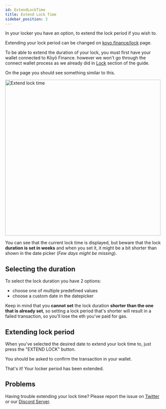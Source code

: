 ```yaml
---
id: ExtendLockTime
title: Extend Lock Time
sidebar_position: 3
---
```


In your locker you have an option, to extend the lock period if you wish to.

Extending your lock period can be changed on [koyo.finance/lock](https://koyo.finance/lock) page.

To be able to extend the duration of your lock, you must first have your wallet connected to Kōyō Finance. however we won't go through the connect wallet process as we already did in [Lock](http://localhost:3000/protocol/guide/Locker/Lock#connect-your-wallet) section of the guide.

On the page you should see something similar to this.

<img src="/img/guide/locker/extendTime.png" alt="Extend lock time" width="500" />

You can see that the current lock time is displayed, but beware that the lock **duration is set in weeks** and when you set it, it might be a bit shorter than shown in the date picker (_Few days might be missing_).

## Selecting the duration

To select the lock duration you have 2 options:

-   choose one of multiple predefined values
-   choose a custom date in the datepicker

Keep in mind that you **cannot set** the lock duration **shorter than the one that is already set**, so setting a lock period that's shorter will result in a failed transaction, so you'll lose the eth you've paid for gas.

## Extending lock period

When you've selected the desired date to extend your lock time to, just press the "EXTEND LOCK" button.

You should be asked to confirm the transaction in your wallet.

That's it! Your locker period has been extended.

## Problems

Having trouble extending your lock time? Please report the issue on [Twitter](https://twitter.com/KoyoFinance) or our [Discord Server](https://docs.koyo.finance/discord).
